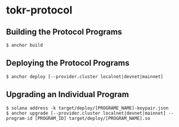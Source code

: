 # tokr-protocol

## Building the Protocol Programs

```
$ anchor build
```

## Deploying the Protocol Programs

```
$ anchor deploy [--provider.cluster localnet|devnet|mainnet]
```

## Upgrading an Individual Program

```
$ solana address -k target/deploy/[PROGRAME_NAME]-keypair.json
$ anchor upgrade [--provider.cluster localnet|devnet|mainnet] --program-id [PROGRAM_ID] target/deploy/[PROGRAM_NAME].so
```